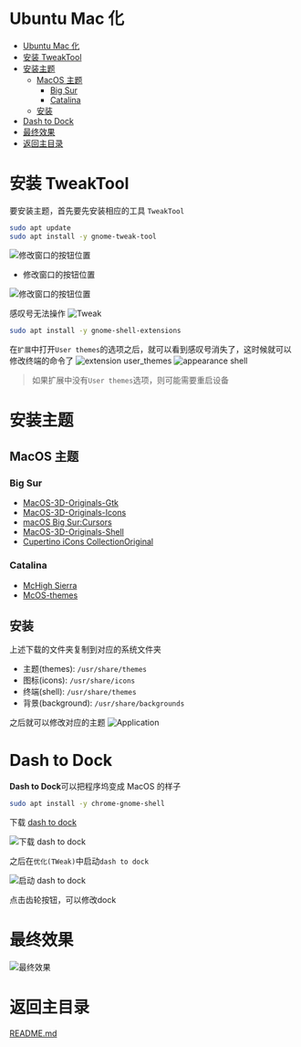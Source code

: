 # Ubuntu Mac 化
- [Ubuntu Mac 化](#ubuntu-mac-化)
- [安装 TweakTool](#安装-tweaktool)
- [安装主题](#安装主题)
  - [MacOS 主题](#macos-主题)
    - [Big Sur](#big-sur)
    - [Catalina](#catalina)
  - [安装](#安装)
- [Dash to Dock](#dash-to-dock)
- [最终效果](#最终效果)
- [返回主目录](#返回主目录)


# 安装 TweakTool
要安装主题，首先要先安装相应的工具 `TweakTool`
```bash
sudo apt update
sudo apt install -y gnome-tweak-tool
```
![修改窗口的按钮位置](img/修改窗口的按钮位置-1.png)

- 修改窗口的按钮位置


![修改窗口的按钮位置](img/修改窗口的按钮位置-2.png)

感叹号无法操作
![Tweak](img/Tweak-3.png)
```bash
sudo apt install -y gnome-shell-extensions
```

在`扩展`中打开`User themes`的选项之后，就可以看到感叹号消失了，这时候就可以修改终端的命令了
![extension user_themes](img/tweak-extension-user_themes.png)
![appearance shell](img/tweak-appearance-shell.png)

> 如果扩展中没有`User themes`选项，则可能需要重启设备



# 安装主题
## MacOS 主题
### Big Sur
- [MacOS-3D-Originals-Gtk](https://www.opendesktop.org/p/1410476/)
- [MacOS-3D-Originals-Icons](https://www.opendesktop.org/p/1412504/)
- [macOS Big Sur:Cursors](https://www.opendesktop.org/p/1408466/)
- [MacOS-3D-Originals-Shell](https://www.opendesktop.org/p/1410510/)
- [Cupertino iCons CollectionOriginal](https://www.opendesktop.org/s/Gnome/p/1102582/)

### Catalina
- [McHigh Sierra](https://www.opendesktop.org/s/Gnome/p/1013714/)
- [McOS-themes](https://www.opendesktop.org/s/Gnome/p/1241688)

## 安装
上述下载的文件夹复制到对应的系统文件夹
- 主题(themes): `/usr/share/themes`
- 图标(icons): `/usr/share/icons`
- 终端(shell): `/usr/share/themes`
- 背景(background): `/usr/share/backgrounds`

之后就可以修改对应的主题
![Application](img/application.png)

# Dash to Dock
**Dash to Dock**可以把程序坞变成 MacOS 的样子
```bash
sudo apt install -y chrome-gnome-shell
```

下载 [dash to dock](https://extensions.gnome.org/extension/307/dash-to-dock/)

![下载 dash to dock](img/dash-to-dock-install.png)

之后在`优化(TWeak)`中启动`dash to dock`

![启动 dash to dock](img/dash-to-dock-start.png)

点击齿轮按钮，可以修改dock


# 最终效果

![最终效果](./img/finalDesktop.png)


# 返回主目录
[README.md](../../../README.md)